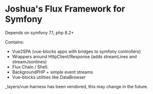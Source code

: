 # Joshua's Flux Framework for Symfony

Depends on symfony 7.1, php 8.2+

Contains:
- Vue2SPA (vue-blocks apps with bridges to symfony controllers)
- Wrappers around HttpClient/Response (adds streamLines and streamJsonlines)
- Flux Chain / Shell.
- BackgroundPHP + simple event streams
- Vue-blocks utilities like DataBrowser

_layers/vue-harness has been vendored, this may change in the future.

